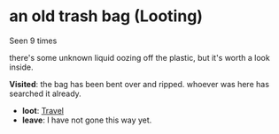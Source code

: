 # an old trash bag (Looting)

Seen 9 times

there's some unknown liquid oozing off the plastic, but it's worth a look inside.

**Visited**: the bag has been bent over and ripped. whoever was here has searched it already.

- **loot**: [Travel](Travel-travel.md)
- **leave**: I have not gone this way yet.

